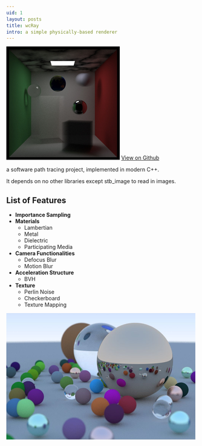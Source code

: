 ```yaml
---
uid: 1
layout: posts
title: wcRay
intro: a simple physically-based renderer
---
```


<div>
<img src="/assets/images/projects/wcRay.jpg" width="300"/>
<a href="https://github.com/wcvanvan/wcRay" target="_blank" class="btn btn--primary">View on Github</a>
</div>

a software path tracing project, implemented in modern C++. 

It depends on no other libraries except stb_image to read in images.

## List of Features

- **Importance Sampling**
- **Materials**
    - Lambertian
    - Metal
    - Dielectric
    - Participating Media
- **Camera Functionalities**
    - Defocus Blur
    - Motion Blur
- **Acceleration Structure**
    - BVH
- **Texture**
    - Perlin Noise
    - Checkerboard
    - Texture Mapping



<img src="/assets/images/projects/wcRay2.jpg" width="500"/>
